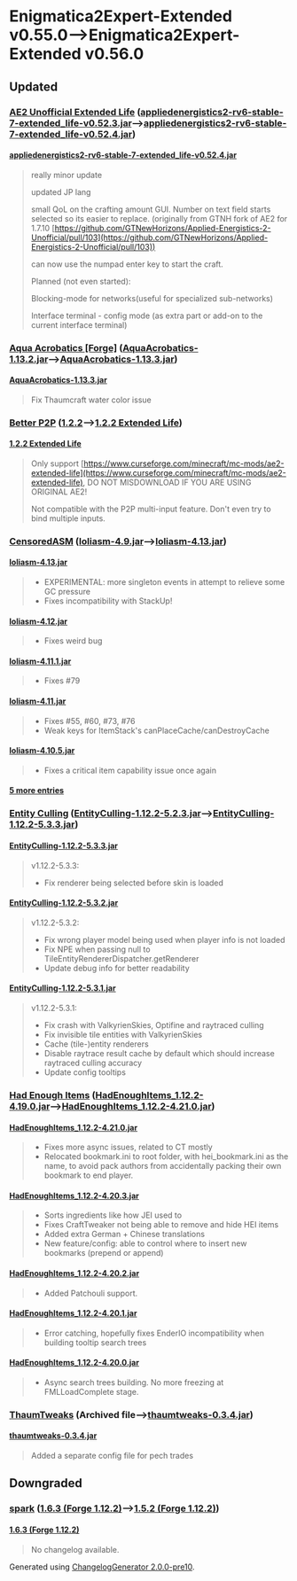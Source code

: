 # Enigmatica2Expert-Extended v0.55.0⟶Enigmatica2Expert-Extended v0.56.0


## Updated

### [AE2 Unofficial Extended Life](https://www.curseforge.com/minecraft/mc-mods/ae2-extended-life) ([appliedenergistics2-rv6-stable-7-extended_life-v0.52.3.jar](https://www.curseforge.com/minecraft/mc-mods/ae2-extended-life/files/3755096)⟶[appliedenergistics2-rv6-stable-7-extended_life-v0.52.4.jar](https://www.curseforge.com/minecraft/mc-mods/ae2-extended-life/files/3772356))

#### [appliedenergistics2-rv6-stable-7-extended_life-v0.52.4.jar](https://www.curseforge.com/minecraft/mc-mods/ae2-extended-life/files/3772356)
  > 
  > really minor update
  > 
  > updated JP lang
  > 
  > small QoL on the crafting amount GUI. Number on text field starts selected so its easier to replace. (originally from GTNH fork of AE2 for 1.7.10 [https://github.com/GTNewHorizons/Applied-Energistics-2-Unofficial/pull/103](https://github.com/GTNewHorizons/Applied-Energistics-2-Unofficial/pull/103))
  > 
  > can now use the numpad enter key to start the craft.
  > 
  > Planned (not even started):
  > 
  > Blocking-mode for networks(useful for specialized sub-networks)
  > 
  > Interface terminal - config mode (as extra part or add-on to the current interface terminal)
  > 
### [Aqua Acrobatics [Forge]](https://www.curseforge.com/minecraft/mc-mods/aqua-acrobatics) ([AquaAcrobatics-1.13.2.jar](https://www.curseforge.com/minecraft/mc-mods/aqua-acrobatics/files/3760428)⟶[AquaAcrobatics-1.13.3.jar](https://www.curseforge.com/minecraft/mc-mods/aqua-acrobatics/files/3769655))

#### [AquaAcrobatics-1.13.3.jar](https://www.curseforge.com/minecraft/mc-mods/aqua-acrobatics/files/3769655)
  > 
  > Fix Thaumcraft water color issue
  > 
### [Better P2P](https://www.curseforge.com/minecraft/mc-mods/betterp2p) ([1.2.2](https://www.curseforge.com/minecraft/mc-mods/betterp2p/files/3498867)⟶[1.2.2 Extended Life](https://www.curseforge.com/minecraft/mc-mods/betterp2p/files/3765567))

#### [1.2.2 Extended Life](https://www.curseforge.com/minecraft/mc-mods/betterp2p/files/3765567)
  > 
  > Only support [https://www.curseforge.com/minecraft/mc-mods/ae2-extended-life](https://www.curseforge.com/minecraft/mc-mods/ae2-extended-life), DO NOT MISDOWNLOAD IF YOU ARE USING ORIGINAL AE2!
  > 
  > Not compatible with the P2P multi-input feature. Don't even try to bind multiple inputs.
  > 
### [CensoredASM](https://www.curseforge.com/minecraft/mc-mods/lolasm) ([loliasm-4.9.jar](https://www.curseforge.com/minecraft/mc-mods/lolasm/files/3755184)⟶[loliasm-4.13.jar](https://www.curseforge.com/minecraft/mc-mods/lolasm/files/3771679))

#### [loliasm-4.13.jar](https://www.curseforge.com/minecraft/mc-mods/lolasm/files/3771679)
  > 
  > * EXPERIMENTAL: more singleton events in attempt to relieve some GC pressure
  > * Fixes incompatibility with StackUp!
  > 
#### [loliasm-4.12.jar](https://www.curseforge.com/minecraft/mc-mods/lolasm/files/3770379)
  > 
  > * Fixes weird bug
  > 
#### [loliasm-4.11.1.jar](https://www.curseforge.com/minecraft/mc-mods/lolasm/files/3769626)
  > 
  > * Fixes #79
  > 
#### [loliasm-4.11.jar](https://www.curseforge.com/minecraft/mc-mods/lolasm/files/3768982)
  > 
  > * Fixes #55, #60, #73, #76
  > * Weak keys for ItemStack's canPlaceCache/canDestroyCache
  > 
#### [loliasm-4.10.5.jar](https://www.curseforge.com/minecraft/mc-mods/lolasm/files/3768205)
  > 
  > * Fixes a critical item capability issue once again
  > 
#### [5 more entries](https://www.curseforge.com/minecraft/mc-mods/lolasm/files/all)
  > 
### [Entity Culling](https://www.curseforge.com/minecraft/mc-mods/entity-culling) ([EntityCulling-1.12.2-5.2.3.jar](https://www.curseforge.com/minecraft/mc-mods/entity-culling/files/3749801)⟶[EntityCulling-1.12.2-5.3.3.jar](https://www.curseforge.com/minecraft/mc-mods/entity-culling/files/3777319))

#### [EntityCulling-1.12.2-5.3.3.jar](https://www.curseforge.com/minecraft/mc-mods/entity-culling/files/3777319)
  > 
  > v1.12.2-5.3.3:
  > 
  > * Fix renderer being selected before skin is loaded
  > 
#### [EntityCulling-1.12.2-5.3.2.jar](https://www.curseforge.com/minecraft/mc-mods/entity-culling/files/3776680)
  > 
  > v1.12.2-5.3.2:
  > 
  > * Fix wrong player model being used when player info is not loaded
  > * Fix NPE when passing null to TileEntityRendererDispatcher.getRenderer
  > * Update debug info for better readability
  > 
#### [EntityCulling-1.12.2-5.3.1.jar](https://www.curseforge.com/minecraft/mc-mods/entity-culling/files/3769614)
  > 
  > v1.12.2-5.3.1:
  > 
  > * Fix crash with ValkyrienSkies, Optifine and raytraced culling
  > * Fix invisible tile entities with ValkyrienSkies
  > * Cache (tile-)entity renderers
  > * Disable raytrace result cache by default which should increase raytraced culling accuracy
  > * Update config tooltips
  > 
### [Had Enough Items](https://www.curseforge.com/minecraft/mc-mods/had-enough-items) ([HadEnoughItems_1.12.2-4.19.0.jar](https://www.curseforge.com/minecraft/mc-mods/had-enough-items/files/3745849)⟶[HadEnoughItems_1.12.2-4.21.0.jar](https://www.curseforge.com/minecraft/mc-mods/had-enough-items/files/3778413))

#### [HadEnoughItems_1.12.2-4.21.0.jar](https://www.curseforge.com/minecraft/mc-mods/had-enough-items/files/3778413)
  > 
  > * Fixes more async issues, related to CT mostly
  > * Relocated bookmark.ini to root folder, with hei_bookmark.ini as the name, to avoid pack authors from accidentally packing their own bookmark to end player.
  > 
#### [HadEnoughItems_1.12.2-4.20.3.jar](https://www.curseforge.com/minecraft/mc-mods/had-enough-items/files/3771381)
  > 
  > * Sorts ingredients like how JEI used to
  > * Fixes CraftTweaker not being able to remove and hide HEI items
  > * Added extra German + Chinese translations
  > * New feature/config: able to control where to insert new bookmarks (prepend or append)
  > 
#### [HadEnoughItems_1.12.2-4.20.2.jar](https://www.curseforge.com/minecraft/mc-mods/had-enough-items/files/3766122)
  > 
  > * Added Patchouli support.
  > 
#### [HadEnoughItems_1.12.2-4.20.1.jar](https://www.curseforge.com/minecraft/mc-mods/had-enough-items/files/3763756)
  > 
  > * Error catching, hopefully fixes EnderIO incompatibility when building tooltip search trees
  > 
#### [HadEnoughItems_1.12.2-4.20.0.jar](https://www.curseforge.com/minecraft/mc-mods/had-enough-items/files/3762003)
  > 
  > * Async search trees building. No more freezing at FMLLoadComplete stage.
  > 
### [ThaumTweaks](https://www.curseforge.com/minecraft/mc-mods/thaumtweaks) (Archived file⟶[thaumtweaks-0.3.4.jar](https://www.curseforge.com/minecraft/mc-mods/thaumtweaks/files/3778359))

#### [thaumtweaks-0.3.4.jar](https://www.curseforge.com/minecraft/mc-mods/thaumtweaks/files/3778359)
  > 
  > Added a separate config file for pech trades
  > 

## Downgraded

### [spark](https://www.curseforge.com/minecraft/mc-mods/spark) ([1.6.3 (Forge 1.12.2)](https://www.curseforge.com/minecraft/mc-mods/spark/files/3542217)⟶[1.5.2 (Forge 1.12.2)](https://www.curseforge.com/minecraft/mc-mods/spark/files/3245793))

#### [1.6.3 (Forge 1.12.2)](https://www.curseforge.com/minecraft/mc-mods/spark/files/3542217)
  > 
  > No changelog available.
  > 

Generated using [ChangelogGenerator 2.0.0-pre10](https://github.com/TheRandomLabs/ChangelogGenerator).

